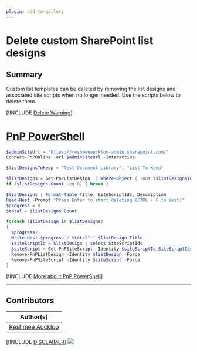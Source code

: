 ```yaml
---
plugin: add-to-gallery
---
```


# Delete custom SharePoint list designs

## Summary

Custom list templates can be deleted by removing the list designs and associated site scripts when no longer needed. Use the scripts below to delete them. 
 
[!INCLUDE [Delete Warning](../../docfx/includes/DELETE-WARN.md)]


# [PnP PowerShell](#tab/pnpps)
```powershell
$adminSiteUrl = "https://reshmeeauckloo-admin.sharepoint.com/"
Connect-PnPOnline -url $adminSiteUrl -Interactive

$listDesignsTokeep = "Test Document Library", "List To Keep"

$listDesigns = Get-PnPListDesign  | Where-Object { -not ($listDesignsTokeep -contains $_.Title)}
if ($listDesigns.Count -eq 0) { break }

$listDesigns | Format-Table Title, SiteScriptIds, Description
Read-Host -Prompt "Press Enter to start deleting (CTRL + C to exit)"
$progress = 0
$total = $listDesigns.Count

foreach ($listDesign in $listDesigns)
{
  $progress++
  Write-Host $progress / $total":" $listDesign.Title
  $siteScriptId = $listDesign | select SiteScriptIds
  $siteScript = Get-PnPSiteScript -Identity $siteScriptId.SiteScriptIds.Guid
  Remove-PnPListDesign -Identity $listDesign -Force
  Remove-PnPSiteScript -Identity $siteScript -Force
}

```
[!INCLUDE [More about PnP PowerShell](../../docfx/includes/MORE-PNPPS.md)]

***

## Contributors

| Author(s) |
|-----------|
| [Reshmee Auckloo](https://github.com/reshmee011)|


[!INCLUDE [DISCLAIMER](../../docfx/includes/DISCLAIMER.md)]
<img src="https://telemetry.sharepointpnp.com/script-samples/scripts/spo-remove-list-designs" aria-hidden="true" />